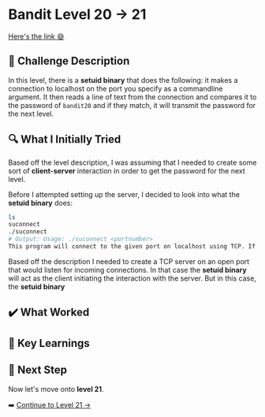 # Bandit Level 20 → 21
[Here's the link 😄](https://overthewire.org/wargames/bandit/bandit21.html)
## 📝 **Challenge Description**  
In this level, there is a **setuid binary** that does the following: it makes a connection to localhost on the port you specify as a commandline argument. It then reads a line of text from the connection and compares it to the password of `bandit20` and if they match, it will transmit the password for the next level.



## 🔍 **What I Initially Tried**  
Based off the level description, I was assuming that I needed to create some sort of **client-server** interaction in order to get the password for the next level. 

Before I attempted setting up the server, I decided to look into what the **setuid binary** does:
```bash
ls
suconnect
./suconnect
# Output: Usage: ./suconnect <portnumber>
This program will connect to the given port on localhost using TCP. If it receives the correct password from the other side, the next password is transmitted back.
```
Based off the description I needed to create a TCP server on an open port that would listen for incoming connections. In that case the **setuid binary** will act as the client initiating the interaction with the server. But in this case, the **setuid binary** 

## ✔️ What Worked




## 🧠 Key Learnings



## 🔐 Next Step
Now let's move onto **level 21**. 

➡️ [Continue to Level 21 →](https://github.com/aminuzz/Bandit-CTF-Journey/blob/main/level%2021.md)

